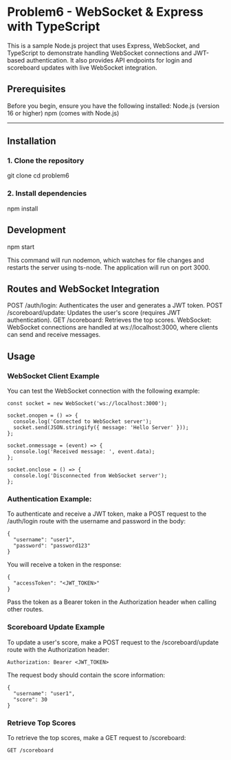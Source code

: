 # Problem6 - WebSocket & Express with TypeScript

This is a sample Node.js project that uses Express, WebSocket, and TypeScript to demonstrate handling WebSocket connections and JWT-based authentication. It also provides API endpoints for login and scoreboard updates with live WebSocket integration.

## Prerequisites

Before you begin, ensure you have the following installed:
Node.js (version 16 or higher)
npm (comes with Node.js)

---

## Installation

### 1. Clone the repository

git clone <repository-url>
cd problem6

### 2. Install dependencies

npm install

## Development

npm start

This command will run nodemon, which watches for file changes and restarts the server using ts-node. The application will run on port 3000.

## Routes and WebSocket Integration

POST /auth/login: Authenticates the user and generates a JWT token.
POST /scoreboard/update: Updates the user's score (requires JWT authentication).
GET /scoreboard: Retrieves the top scores.
WebSocket: WebSocket connections are handled at ws://localhost:3000, where clients can send and receive messages.

## Usage

### WebSocket Client Example 
You can test the WebSocket connection with the following example:

```
const socket = new WebSocket('ws://localhost:3000');

socket.onopen = () => {
  console.log('Connected to WebSocket server');
  socket.send(JSON.stringify({ message: 'Hello Server' }));
};

socket.onmessage = (event) => {
  console.log('Received message: ', event.data);
};

socket.onclose = () => {
  console.log('Disconnected from WebSocket server');
};
```

### Authentication Example: 
To authenticate and receive a JWT token, make a POST request to the /auth/login route with the username and password in the body:

```
{
  "username": "user1",
  "password": "password123"
}
```

You will receive a token in the response:

```
{
  "accessToken": "<JWT_TOKEN>"
}
```

Pass the token as a Bearer token in the Authorization header when calling other routes.

### Scoreboard Update Example 
To update a user's score, make a POST request to the /scoreboard/update route with the Authorization header:

``` 
Authorization: Bearer <JWT_TOKEN>
```

The request body should contain the score information:

```
{
  "username": "user1",
  "score": 30
}
```

### Retrieve Top Scores
To retrieve the top scores, make a GET request to /scoreboard:

``` 
GET /scoreboard
```